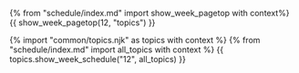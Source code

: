 {% from "schedule/index.md" import show_week_pagetop with context%}
{{ show_week_pagetop(12, "topics") }}

{% import "common/topics.njk" as topics with context %}
{% from "schedule/index.md" import all_topics with context %}
{{ topics.show_week_schedule("12", all_topics) }}